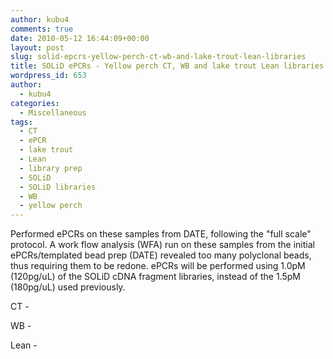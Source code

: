 ```yaml
---
author: kubu4
comments: true
date: 2010-05-12 16:44:09+00:00
layout: post
slug: solid-epcrs-yellow-perch-ct-wb-and-lake-trout-lean-libraries
title: SOLiD ePCRs - Yellow perch CT, WB and lake trout Lean libraries
wordpress_id: 653
author:
  - kubu4
categories:
  - Miscellaneous
tags:
  - CT
  - ePCR
  - lake trout
  - Lean
  - library prep
  - SOLiD
  - SOLiD libraries
  - WB
  - yellow perch
---
```


Performed ePCRs on these samples from DATE, following the "full scale" protocol. A work flow analysis (WFA) run on these samples from the initial ePCRs/templated bead prep (DATE) revealed too many polyclonal beads, thus requiring them to be redone. ePCRs will be performed using 1.0pM (120pg/uL) of the SOLiD cDNA fragment libraries, instead of the 1.5pM (180pg/uL) used previously.

CT -

WB -

Lean -
